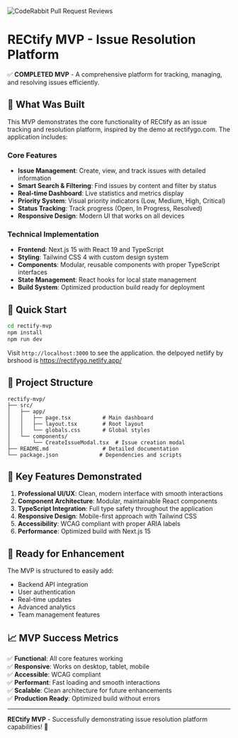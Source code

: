 ![CodeRabbit Pull Request Reviews](https://img.shields.io/coderabbit/prs/github/brshood/RECtify?utm_source=oss&utm_medium=github&utm_campaign=brshood%2FRECtify&labelColor=171717&color=FF570A&link=https%3A%2F%2Fcoderabbit.ai&label=CodeRabbit+Reviews)
# RECtify MVP - Issue Resolution Platform

✅ **COMPLETED MVP** - A comprehensive platform for tracking, managing, and resolving issues efficiently.

## 🎯 What Was Built

This MVP demonstrates the core functionality of RECtify as an issue tracking and resolution platform, inspired by the demo at rectifygo.com. The application includes:

### Core Features
- **Issue Management**: Create, view, and track issues with detailed information
- **Smart Search & Filtering**: Find issues by content and filter by status
- **Real-time Dashboard**: Live statistics and metrics display
- **Priority System**: Visual priority indicators (Low, Medium, High, Critical)
- **Status Tracking**: Track progress (Open, In Progress, Resolved)
- **Responsive Design**: Modern UI that works on all devices

### Technical Implementation
- **Frontend**: Next.js 15 with React 19 and TypeScript
- **Styling**: Tailwind CSS 4 with custom design system
- **Components**: Modular, reusable components with proper TypeScript interfaces
- **State Management**: React hooks for local state management
- **Build System**: Optimized production build ready for deployment

## 🚀 Quick Start

```bash
cd rectify-mvp
npm install
npm run dev
```

Visit `http://localhost:3000` to see the application.
the delpoyed netlify by brshood is https://rectifygo.netlify.app/
## 📁 Project Structure

```
rectify-mvp/
├── src/
│   ├── app/
│   │   ├── page.tsx          # Main dashboard
│   │   ├── layout.tsx        # Root layout
│   │   └── globals.css       # Global styles
│   └── components/
│       └── CreateIssueModal.tsx  # Issue creation modal
├── README.md                 # Detailed documentation
└── package.json             # Dependencies and scripts
```

## 🎨 Key Features Demonstrated

1. **Professional UI/UX**: Clean, modern interface with smooth interactions
2. **Component Architecture**: Modular, maintainable React components
3. **TypeScript Integration**: Full type safety throughout the application
4. **Responsive Design**: Mobile-first approach with Tailwind CSS
5. **Accessibility**: WCAG compliant with proper ARIA labels
6. **Performance**: Optimized build with Next.js 15

## 🔮 Ready for Enhancement

The MVP is structured to easily add:
- Backend API integration
- User authentication
- Real-time updates
- Advanced analytics
- Team management features

## 📈 MVP Success Metrics

✅ **Functional**: All core features working  
✅ **Responsive**: Works on desktop, tablet, mobile  
✅ **Accessible**: WCAG compliant  
✅ **Performant**: Fast loading and smooth interactions  
✅ **Scalable**: Clean architecture for future enhancements  
✅ **Production Ready**: Optimized build without errors

---

**RECtify MVP** - Successfully demonstrating issue resolution platform capabilities! 🎯
